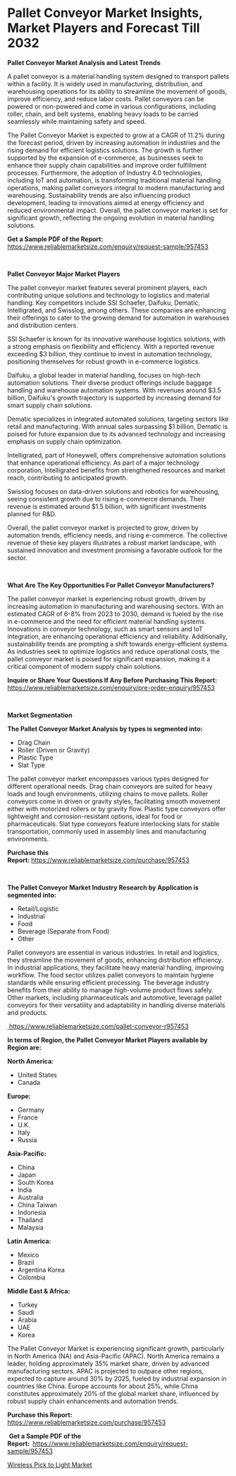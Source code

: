 <p><h1>Pallet Conveyor Market Insights, Market Players and Forecast Till 2032</h1></p><p><strong>Pallet Conveyor Market Analysis and Latest Trends</strong></p>
<p><p>A pallet conveyor is a material handling system designed to transport pallets within a facility. It is widely used in manufacturing, distribution, and warehousing operations for its ability to streamline the movement of goods, improve efficiency, and reduce labor costs. Pallet conveyors can be powered or non-powered and come in various configurations, including roller, chain, and belt systems, enabling heavy loads to be carried seamlessly while maintaining safety and speed. </p><p>The Pallet Conveyor Market is expected to grow at a CAGR of 11.2% during the forecast period, driven by increasing automation in industries and the rising demand for efficient logistics solutions. The growth is further supported by the expansion of e-commerce, as businesses seek to enhance their supply chain capabilities and improve order fulfillment processes. Furthermore, the adoption of Industry 4.0 technologies, including IoT and automation, is transforming traditional material handling operations, making pallet conveyors integral to modern manufacturing and warehousing. Sustainability trends are also influencing product development, leading to innovations aimed at energy efficiency and reduced environmental impact. Overall, the pallet conveyor market is set for significant growth, reflecting the ongoing evolution in material handling solutions.</p></p>
<p><strong>Get a Sample PDF of the Report:&nbsp;</strong> <a href="https://www.reliablemarketsize.com/enquiry/request-sample/957453?utm_campaign=2532&utm_medium=2&utm_source=Github&utm_content=ia&utm_term=21022025&utm_id=pallet-conveyor">https://www.reliablemarketsize.com/enquiry/request-sample/957453</a></p>
<p>&nbsp;</p>
<p><strong>Pallet Conveyor Major Market Players</strong></p>
<p><p>The pallet conveyor market features several prominent players, each contributing unique solutions and technology to logistics and material handling. Key competitors include SSI Schaefer, Daifuku, Dematic, Intelligrated, and Swisslog, among others. These companies are enhancing their offerings to cater to the growing demand for automation in warehouses and distribution centers.</p><p>SSI Schaefer is known for its innovative warehouse logistics solutions, with a strong emphasis on flexibility and efficiency. With a reported revenue exceeding $3 billion, they continue to invest in automation technology, positioning themselves for robust growth in e-commerce logistics.</p><p>Daifuku, a global leader in material handling, focuses on high-tech automation solutions. Their diverse product offerings include baggage handling and warehouse automation systems. With revenues around $3.5 billion, Daifuku's growth trajectory is supported by increasing demand for smart supply chain solutions.</p><p>Dematic specializes in integrated automated solutions, targeting sectors like retail and manufacturing. With annual sales surpassing $1 billion, Dematic is poised for future expansion due to its advanced technology and increasing emphasis on supply chain optimization.</p><p>Intelligrated, part of Honeywell, offers comprehensive automation solutions that enhance operational efficiency. As part of a major technology corporation, Intelligrated benefits from strengthened resources and market reach, contributing to anticipated growth.</p><p>Swisslog focuses on data-driven solutions and robotics for warehousing, seeing consistent growth due to rising e-commerce demands. Their revenue is estimated around $1.5 billion, with significant investments planned for R&D.</p><p>Overall, the pallet conveyor market is projected to grow, driven by automation trends, efficiency needs, and rising e-commerce. The collective revenue of these key players illustrates a robust market landscape, with sustained innovation and investment promising a favorable outlook for the sector.</p></p>
<p>&nbsp;</p>
<p><strong>What Are The Key Opportunities For Pallet Conveyor Manufacturers?</strong></p>
<p><p>The pallet conveyor market is experiencing robust growth, driven by increasing automation in manufacturing and warehousing sectors. With an estimated CAGR of 6-8% from 2023 to 2030, demand is fueled by the rise in e-commerce and the need for efficient material handling systems. Innovations in conveyor technology, such as smart sensors and IoT integration, are enhancing operational efficiency and reliability. Additionally, sustainability trends are prompting a shift towards energy-efficient systems. As industries seek to optimize logistics and reduce operational costs, the pallet conveyor market is poised for significant expansion, making it a critical component of modern supply chain solutions.</p></p>
<p><strong>Inquire or Share Your Questions If Any Before Purchasing This Report:</strong> <a href="https://www.reliablemarketsize.com/enquiry/pre-order-enquiry/957453?utm_campaign=2532&utm_medium=2&utm_source=Github&utm_content=ia&utm_term=21022025&utm_id=pallet-conveyor">https://www.reliablemarketsize.com/enquiry/pre-order-enquiry/957453</a></p>
<p>&nbsp;</p>
<p><strong>Market Segmentation</strong></p>
<p><strong>The Pallet Conveyor Market Analysis by types is segmented into:</strong></p>
<p><ul><li>Drag Chain</li><li>Roller (Driven or Gravity)</li><li>Plastic Type</li><li>Slat Type</li></ul></p>
<p><p>The pallet conveyor market encompasses various types designed for different operational needs. Drag chain conveyors are suited for heavy loads and tough environments, utilizing chains to move pallets. Roller conveyors come in driven or gravity styles, facilitating smooth movement either with motorized rollers or by gravity flow. Plastic type conveyors offer lightweight and corrosion-resistant options, ideal for food or pharmaceuticals. Slat type conveyors feature interlocking slats for stable transportation, commonly used in assembly lines and manufacturing environments.</p></p>
<p><strong>Purchase this Report:&nbsp;</strong><a href="https://www.reliablemarketsize.com/purchase/957453?utm_campaign=2532&utm_medium=2&utm_source=Github&utm_content=ia&utm_term=21022025&utm_id=pallet-conveyor">https://www.reliablemarketsize.com/purchase/957453</a></p>
<p>&nbsp;</p>
<p><strong>The Pallet Conveyor Market Industry Research by Application is segmented into:</strong></p>
<p><ul><li>Retail/Logistic</li><li>Industrial</li><li>Food</li><li>Beverage (Separate from Food)</li><li>Other</li></ul></p>
<p><p>Pallet conveyors are essential in various industries. In retail and logistics, they streamline the movement of goods, enhancing distribution efficiency. In industrial applications, they facilitate heavy material handling, improving workflow. The food sector utilizes pallet conveyors to maintain hygiene standards while ensuring efficient processing. The beverage industry benefits from their ability to manage high-volume product flows safely. Other markets, including pharmaceuticals and automotive, leverage pallet conveyors for their versatility and adaptability in handling diverse materials and products.</p></p>
<p><a href="https://www.reliablemarketsize.com/pallet-conveyor-r957453?utm_campaign=2532&utm_medium=2&utm_source=Github&utm_content=ia&utm_term=21022025&utm_id=pallet-conveyor">&nbsp;https://www.reliablemarketsize.com/pallet-conveyor-r957453</a></p>
<p><strong>In terms of Region, the Pallet Conveyor Market Players available by Region are:</strong></p>
<p>
    <p> <strong> North America: </strong>
        <ul>
            <li>United States</li>
            <li>Canada</li>
        </ul>
        </p> 
    <p> <strong> Europe: </strong>
        <ul>
            <li>Germany</li>
            <li>France</li>
            <li>U.K.</li>
            <li>Italy</li>
            <li>Russia</li>
        </ul>
        </p> 
    <p> <strong> Asia-Pacific: </strong>
        <ul>
            <li>China</li>
            <li>Japan</li>
            <li>South Korea</li>
            <li>India</li>
            <li>Australia</li>
            <li>China Taiwan</li>
            <li>Indonesia</li>
            <li>Thailand</li>
            <li>Malaysia</li>
        </ul>
        </p> 
    <p> <strong> Latin America: </strong>
        <ul>
            <li>Mexico</li>
            <li>Brazil</li>
            <li>Argentina Korea</li>
            <li>Colombia</li>
        </ul>
        </p> 
    <p> <strong> Middle East & Africa: </strong>
        <ul>
            <li>Turkey</li>
            <li>Saudi</li>
            <li>Arabia</li>
            <li>UAE</li>
            <li>Korea</li>
        </ul>
    </p>
    </p>
<p><p>The Pallet Conveyor Market is experiencing significant growth, particularly in North America (NA) and Asia-Pacific (APAC). North America remains a leader, holding approximately 35% market share, driven by advanced manufacturing sectors. APAC is projected to outpace other regions, expected to capture around 30% by 2025, fueled by industrial expansion in countries like China. Europe accounts for about 25%, while China constitutes approximately 20% of the global market share, influenced by robust supply chain enhancements and automation trends.</p></p>
<p><strong>Purchase this Report: </strong><a href="https://www.reliablemarketsize.com/purchase/957453?utm_campaign=2532&utm_medium=2&utm_source=Github&utm_content=ia&utm_term=21022025&utm_id=pallet-conveyor">https://www.reliablemarketsize.com/purchase/957453</a></p>
<p>&nbsp;<strong>Get a Sample PDF of the Report:&nbsp;&nbsp;</strong><a href="https://www.reliablemarketsize.com/enquiry/request-sample/957453?utm_campaign=2532&utm_medium=2&utm_source=Github&utm_content=ia&utm_term=21022025&utm_id=pallet-conveyor">https://www.reliablemarketsize.com/enquiry/request-sample/957453</a></p>
<p><strong></strong></p>
<p><p><a href="https://github.com/aistraasinyo/Market-Research-Report-List-1/blob/main/wireless-pick-to-light-market.md?utm_campaign=2532&utm_medium=2&utm_source=Github&utm_content=ia&utm_term=21022025&utm_id=pallet-conveyor">Wireless Pick to Light Market</a></p></p>